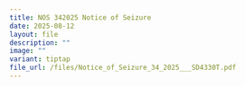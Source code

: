 ```yaml
---
title: NOS 342025 Notice of Seizure
date: 2025-08-12
layout: file
description: ""
image: ""
variant: tiptap
file_url: /files/Notice_of_Seizure_34_2025___SD4330T.pdf
---
```

